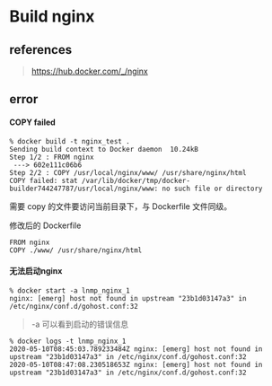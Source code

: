 # Build nginx

## references

> https://hub.docker.com/_/nginx





## error

#### COPY failed

```
% docker build -t nginx_test .
Sending build context to Docker daemon  10.24kB
Step 1/2 : FROM nginx
 ---> 602e111c06b6
Step 2/2 : COPY /usr/local/nginx/www/ /usr/share/nginx/html
COPY failed: stat /var/lib/docker/tmp/docker-builder744247787/usr/local/nginx/www: no such file or directory
```

需要 copy 的文件要访问当前目录下，与 Dockerfile 文件同级。

修改后的 Dockerfile

```
FROM nginx
COPY ./www/ /usr/share/nginx/html
```

#### 无法启动nginx

```
% docker start -a lnmp_nginx_1
nginx: [emerg] host not found in upstream "23b1d03147a3" in /etc/nginx/conf.d/gohost.conf:32
```

> -a 可以看到启动的错误信息

```
% docker logs -t lnmp_nginx_1
2020-05-10T08:45:03.789233484Z nginx: [emerg] host not found in upstream "23b1d03147a3" in /etc/nginx/conf.d/gohost.conf:32
2020-05-10T08:47:08.230518653Z nginx: [emerg] host not found in upstream "23b1d03147a3" in /etc/nginx/conf.d/gohost.conf:32
```

